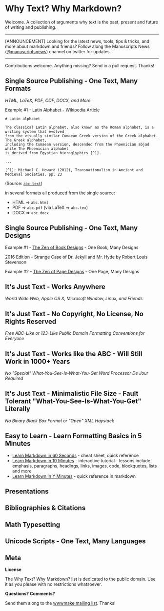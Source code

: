 # Why Text? Why Markdown? 

Welcome. A collection of arguments why text is the past, present and future
of writing and publishing.


---

[ANNOUNCEMENT] Looking for the latest news, tools, tips & tricks, and more
about markdown and friends?
Follow along the Manuscripts News ([@manuscriptsnews](https://twitter.com/manuscriptsnews)) channel on twitter for updates.

---

Contributions welcome. Anything missing? Send in a pull request. Thanks! 


## Single Source Publishing - One Text, Many Formats

_HTML, LaTeX, PDF, ODF, DOCX, and More_

Example #1 - [Latin Alphabet - Wikipedia Article](https://en.wikipedia.org/wiki/Latin_alphabet)

    # Latin alphabet
    
    The classical Latin alphabet, also known as the Roman alphabet, is a writing system that evolved
    from the visually similar Cumaean Greek version of the Greek alphabet. The Greek alphabet,
    including the Cumaean version, descended from the Phoenician abjad while The Phoenician alphabet
    is derived from Egyptian hieroglyphics [^1].
    
    ...
    
    [^1]: Michael C. Howard (2012), Transnationalism in Ancient and Medieval Societies. pp. 23

(Source: [`abc.text`](samples/abc.text))

in several formats all produced from the single source:

- HTML => `abc.html`
- PDF  => `abc.pdf` (via LaTeX => `abc.tex`)
- DOCX => `abc.docx`


## Single Source Publishing - One Text, Many Designs

Example #1 - [The Zen of Book Designs](https://github.com/bookdesigns) - One Book, Many Designs 

2016 Edition - Strange Case of Dr. Jekyll and Mr. Hyde by Robert Louis Stevenson

Example #2 - [The Zen of Page Designs](https://github.com/pagedesigns) - One Page, Many Designs



## It's Just Text - Works Anywhere 

_World Wide Web, Apple OS X, Microsoft Window, Linux, and Friends_


## It's Just Text - No Copyright, No License, No Rights Reserved

_Free ABC-Like or 123-Like Public Domain Formatting Conventions for Everyone_


## It's Just Text - Works like the ABC - Will Still Work in 1000+ Years 

_No "Special" What-You-See-Is-What-You-Get Word Processor De Jour Required_ 


## It's Just Text - Minimalistic File Size - Fault Tolerant "What-You-See-Is-What-You-Get" Literally 

_No Binary Black Box Format or "Open" XML Haystack_


## Easy to Learn - Learn Formatting Basics in 5 Minutes

- [Learn Markdown in 60 Seconds](http://commonmark.org/help) - cheat sheet, quick reference
- [Learn Markdown in 10 Minutes](http://commonmark.org/help/tutorial) - interactive tutorial - lessons include emphasis, paragraphs, headings, links, images, code, blockquotes, lists and more
- [Learn Markdown in Y Minutes](https://learnxinyminutes.com/docs/markdown) - quick reference in markdown


## Presentations



## Bibliographies & Citations


## Math Typesetting


## Unicode Scripts - One Text, Many Languages





## Meta

**License**

The Why Text? Why Markdown? list is dedicated to the public domain. Use it as you please with no restrictions whatsoever.

**Questions? Comments?**

Send them along to the [wwwmake mailing list](http://groups.google.com/group/wwwmake). Thanks!



